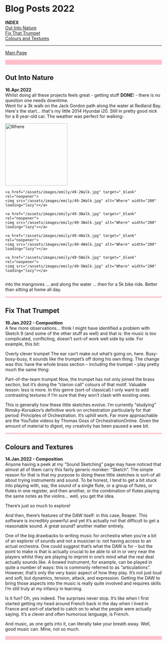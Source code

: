 # Blog Posts 2022

<style>
  .flex-container {display: flex; gap: 20px; align-items: flex-start;}
  .column {flex: 1 1 0; min-width: 0;}
  .column--right {border-left: 1px solid var(--md-default-fg-color--lightest); padding-left: 20px; }
</style>

**INDEX**  
[Out Into Nature](#out-into-nature)  
[Fix That Trumpet](#fix-that-trumpet)  
[Colours and Textures](#colours-and-textures)  

---

[Main Page](../index.md)

<hr style="height:16px;border-width:0;color:pink;background-color:pink">






## Out Into Nature

**16.Apr.2022**   
Whilst doing all these projects feels great - getting stuff **DONE**! - there is no question one needs downtime.  
Went for a 3k walk on the Jack Gordon path along the water at Redland Bay. Here's the start... that's my little 2014 Hyundai i20. Still in pretty good nick for a 8 year-old car. The weather was perfect for walking:

<div class="flex-container">
  <div class="column">
    <a href="/assets/images/emily/49-1Walk.jpg" target="_blank" rel="noopener">
    <img src="/assets/images/emily/49-1Walk.jpg" alt="Where" width="200" loading="lazy"></a>

    <a href="/assets/images/emily/49-2Walk.jpg" target="_blank" rel="noopener">
    <img src="/assets/images/emily/49-2Walk.jpg" alt="Where" width="200" loading="lazy"></a>

    <a href="/assets/images/emily/49-3Walk.jpg" target="_blank" rel="noopener">
    <img src="/assets/images/emily/49-3Walk.jpg" alt="Where" width="200" loading="lazy"></a>

    <a href="/assets/images/emily/49-4Walk.jpg" target="_blank" rel="noopener">
    <img src="/assets/images/emily/49-4Walk.jpg" alt="Where" width="200" loading="lazy"></a>

    <a href="/assets/images/emily/49-5Walk.jpg" target="_blank" rel="noopener">
    <img src="/assets/images/emily/49-5Walk.jpg" alt="Where" width="200" loading="lazy"></a>
    
  </div>
</div>

into the mangroves ... and along the water ... then for a 5k bike ride. Better than sitting at home all day.

<hr style="height:4px;border-width:0;color:pink;background-color:pink">







## Fix That Trumpet

**19.Jan.2022 - Composition**   
A few more observations… think I might have identified a problem with Sketch 9 (and some of the other stuff as well) and that is: the music is too complicated, conflicting, doesn’t sort-of work well side by side. For example, this bit:


Overly clever trumpet
The ear can’t make out what’s going on, here. Busy-busy-busy, it sounds like the trumpet’s off doing his own thing. The change was this: have the whole brass section – including the trumpet – play pretty much the same thing:


Part-of-the-team trumpet
Now, the trumpet has not only joined the brass section, but it’s doing the “clarion call” colours of that motif. Valuable lesson: less is more. In this genre (sort-of classical) I only want to add contrasting textures if I’m sure that they won’t clash with existing ones.

This is generally how these little sketches evolve. I’m currently “studying” Rimsky-Korsakov’s definitive work on orchestration particularly for that period: Principles of Orchestration. It’s uphill work. Far more approachable are the YouTube videos by Thomas Goss of OrchestrationOnline. Given the amount of material to digest, my creativity has been paused a wee bit.

<hr style="height:4px;border-width:0;color:pink;background-color:pink">






## Colours and Textures

**14.Jan.2022 - Composition**   
Anyone having a peek at my “Sound Sketching” page may have noticed that almost all of them carry this fairly generic moniker: “Sketch”. The simple reason for that is that my purpose to doing these little sketches is sort-of all about trying instruments and sound. To be honest, I tend to get a bit stuck into playing with, say, the sound of a single flute, or a group of flutes, or flutes in one register, and then another, or the combination of flutes playing the same notes as the violins… well, you get the idea.

There’s just so much to explore!

And then, there’s features of the DAW itself: in this case, Reaper. This software is incredibly powerful and yet it’s actually not that difficult to get a reasonable sound. A great sound? another matter entirely.

One of the big drawbacks to writing music for orchestra when you’re a bit of an explorer of sounds and not a musician is: not having access to an actual orchestra. One could suggest that’s what the DAW is for – but the point to make is that is actually crucial to be able to sit in or very near the players whilst they are playing to imprint in one’s mind what the real deal actually sounds like. A bowed instrument, for example, can be played in quite a number of ways: this is commonly referred to as “articulations”. However, that’s only the very basic aspect of how they play. It’s not just loud and soft, but dynamics, tension, attack, and expression. Getting the DAW to bring those aspects into the music is really quite involved and requires skills I’m still truly at my infancy in learning.

Is it fun? Oh, yes indeed. The surprises never stop. It’s like when I first started getting my head around French back in the day when I lived in France and sort-of started to catch on to what the people were actually saying. It’s a clever and often humorous language, is French.

And music, as one gets into it, can literally take your breath away. Well, good music can. Mine, not so much.



<hr style="height:12px;border-width:0;color:pink;background-color:pink">

